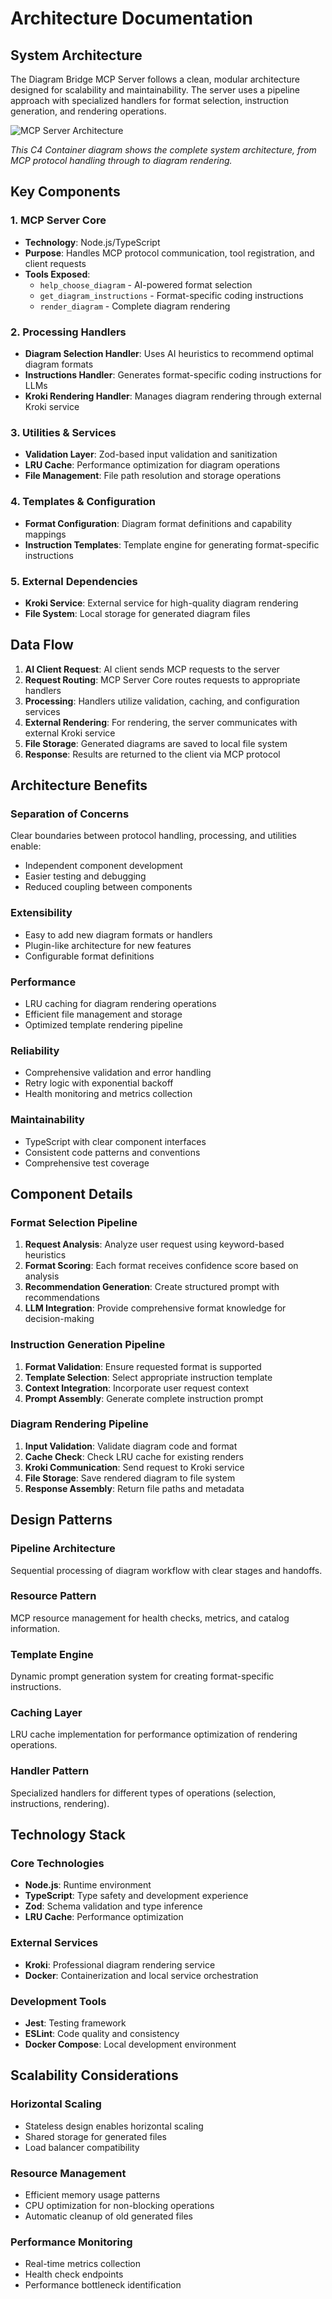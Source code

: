 # Architecture Documentation

## System Architecture

The Diagram Bridge MCP Server follows a clean, modular architecture designed for scalability and maintainability. The server uses a pipeline approach with specialized handlers for format selection, instruction generation, and rendering operations.

![MCP Server Architecture](../architecture/mcp-server-architecture.svg)

*This C4 Container diagram shows the complete system architecture, from MCP protocol handling through to diagram rendering.*

## Key Components

### 1. MCP Server Core
- **Technology**: Node.js/TypeScript
- **Purpose**: Handles MCP protocol communication, tool registration, and client requests
- **Tools Exposed**: 
  - `help_choose_diagram` - AI-powered format selection
  - `get_diagram_instructions` - Format-specific coding instructions
  - `render_diagram` - Complete diagram rendering

### 2. Processing Handlers
- **Diagram Selection Handler**: Uses AI heuristics to recommend optimal diagram formats
- **Instructions Handler**: Generates format-specific coding instructions for LLMs
- **Kroki Rendering Handler**: Manages diagram rendering through external Kroki service

### 3. Utilities & Services
- **Validation Layer**: Zod-based input validation and sanitization
- **LRU Cache**: Performance optimization for diagram operations
- **File Management**: File path resolution and storage operations

### 4. Templates & Configuration
- **Format Configuration**: Diagram format definitions and capability mappings
- **Instruction Templates**: Template engine for generating format-specific instructions

### 5. External Dependencies
- **Kroki Service**: External service for high-quality diagram rendering
- **File System**: Local storage for generated diagram files

## Data Flow

1. **AI Client Request**: AI client sends MCP requests to the server
2. **Request Routing**: MCP Server Core routes requests to appropriate handlers
3. **Processing**: Handlers utilize validation, caching, and configuration services
4. **External Rendering**: For rendering, the server communicates with external Kroki service
5. **File Storage**: Generated diagrams are saved to local file system
6. **Response**: Results are returned to the client via MCP protocol

## Architecture Benefits

### Separation of Concerns
Clear boundaries between protocol handling, processing, and utilities enable:
- Independent component development
- Easier testing and debugging
- Reduced coupling between components

### Extensibility
- Easy to add new diagram formats or handlers
- Plugin-like architecture for new features
- Configurable format definitions

### Performance
- LRU caching for diagram rendering operations
- Efficient file management and storage
- Optimized template rendering pipeline

### Reliability
- Comprehensive validation and error handling
- Retry logic with exponential backoff
- Health monitoring and metrics collection

### Maintainability
- TypeScript with clear component interfaces
- Consistent code patterns and conventions
- Comprehensive test coverage

## Component Details

### Format Selection Pipeline
1. **Request Analysis**: Analyze user request using keyword-based heuristics
2. **Format Scoring**: Each format receives confidence score based on analysis
3. **Recommendation Generation**: Create structured prompt with recommendations
4. **LLM Integration**: Provide comprehensive format knowledge for decision-making

### Instruction Generation Pipeline
1. **Format Validation**: Ensure requested format is supported
2. **Template Selection**: Select appropriate instruction template
3. **Context Integration**: Incorporate user request context
4. **Prompt Assembly**: Generate complete instruction prompt

### Diagram Rendering Pipeline
1. **Input Validation**: Validate diagram code and format
2. **Cache Check**: Check LRU cache for existing renders
3. **Kroki Communication**: Send request to Kroki service
4. **File Storage**: Save rendered diagram to file system
5. **Response Assembly**: Return file paths and metadata

## Design Patterns

### Pipeline Architecture
Sequential processing of diagram workflow with clear stages and handoffs.

### Resource Pattern
MCP resource management for health checks, metrics, and catalog information.

### Template Engine
Dynamic prompt generation system for creating format-specific instructions.

### Caching Layer
LRU cache implementation for performance optimization of rendering operations.

### Handler Pattern
Specialized handlers for different types of operations (selection, instructions, rendering).

## Technology Stack

### Core Technologies
- **Node.js**: Runtime environment
- **TypeScript**: Type safety and development experience
- **Zod**: Schema validation and type inference
- **LRU Cache**: Performance optimization

### External Services
- **Kroki**: Professional diagram rendering service
- **Docker**: Containerization and local service orchestration

### Development Tools
- **Jest**: Testing framework
- **ESLint**: Code quality and consistency
- **Docker Compose**: Local development environment

## Scalability Considerations

### Horizontal Scaling
- Stateless design enables horizontal scaling
- Shared storage for generated files
- Load balancer compatibility

### Resource Management
- Efficient memory usage patterns
- CPU optimization for non-blocking operations
- Automatic cleanup of old generated files

### Performance Monitoring
- Real-time metrics collection
- Health check endpoints
- Performance bottleneck identification

